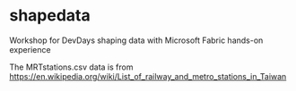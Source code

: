 # shapedata
Workshop for DevDays shaping data with Microsoft Fabric hands-on experience

The MRTstations.csv data is from 
https://en.wikipedia.org/wiki/List_of_railway_and_metro_stations_in_Taiwan